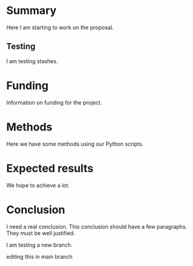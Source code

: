 # Summary

Here I am starting to work on the proposal.

## Testing

I am testing stashes.

# Funding

Information on funding for the project.

# Methods

Here we have some methods using our Python scripts.

# Expected results

We hope to achieve a lot.

# Conclusion

I need a real conclusion.
This conclusion should have a few paragraphs.
They must be well justified.

I am testing a new branch.

editing this in main branch
